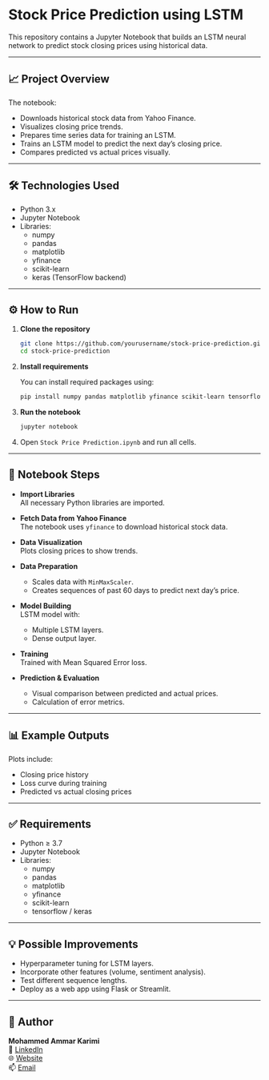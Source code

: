 # Stock Price Prediction using LSTM

This repository contains a Jupyter Notebook that builds an LSTM neural network to predict stock closing prices using historical data.

---

## 📈 Project Overview

The notebook:
- Downloads historical stock data from Yahoo Finance.
- Visualizes closing price trends.
- Prepares time series data for training an LSTM.
- Trains an LSTM model to predict the next day’s closing price.
- Compares predicted vs actual prices visually.

---

## 🛠️ Technologies Used

- Python 3.x
- Jupyter Notebook
- Libraries:
  - numpy
  - pandas
  - matplotlib
  - yfinance
  - scikit-learn
  - keras (TensorFlow backend)

---

## ⚙️ How to Run

1. **Clone the repository**
    ```bash
    git clone https://github.com/yourusername/stock-price-prediction.git
    cd stock-price-prediction
    ```

2. **Install requirements**

    You can install required packages using:
    ```bash
    pip install numpy pandas matplotlib yfinance scikit-learn tensorflow
    ```

3. **Run the notebook**
    ```bash
    jupyter notebook
    ```

4. Open `Stock Price Prediction.ipynb` and run all cells.

---

## 📝 Notebook Steps

- **Import Libraries**  
  All necessary Python libraries are imported.

- **Fetch Data from Yahoo Finance**  
  The notebook uses `yfinance` to download historical stock data.

- **Data Visualization**  
  Plots closing prices to show trends.

- **Data Preparation**  
  - Scales data with `MinMaxScaler`.
  - Creates sequences of past 60 days to predict next day’s price.

- **Model Building**  
  LSTM model with:
    - Multiple LSTM layers.
    - Dense output layer.

- **Training**  
  Trained with Mean Squared Error loss.

- **Prediction & Evaluation**  
  - Visual comparison between predicted and actual prices.
  - Calculation of error metrics.

---

## 📊 Example Outputs

Plots include:
- Closing price history
- Loss curve during training
- Predicted vs actual closing prices

---

## ✅ Requirements

- Python ≥ 3.7
- Jupyter Notebook
- Libraries:
  - numpy
  - pandas
  - matplotlib
  - yfinance
  - scikit-learn
  - tensorflow / keras

---

## 💡 Possible Improvements

- Hyperparameter tuning for LSTM layers.
- Incorporate other features (volume, sentiment analysis).
- Test different sequence lengths.
- Deploy as a web app using Flask or Streamlit.

---

## 👤 Author

**Mohammed Ammar Karimi**<br>
💼 [LinkedIn](https://www.linkedin.com/in/mohammed-ammar)<br>
🌐 [Website](https://ammarkarimi.vercel.app/)<br>
📫 [Email](ammarkarimi9898@gmail.com)<br>

